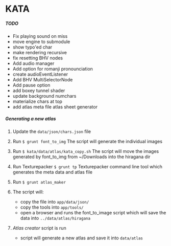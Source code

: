 # KATA

##### TODO
  - Fix playing sound on miss
  - move engine to submodule
  - show typo'ed char
  - make rendering recursive
  - fix resetting BHV nodes
  - Add audio manager
  - Add option for romanji pronounciation
  - create audioEventListener
  - Add BHV MultiSelectorNode
  - Add pause option
  - add boxey tunnel shader
  - update background numchars
  - materialize chars at top
  - add atlas meta file atlas sheet generator


##### Generating a new atlas
1) Update the `data/json/chars.json` file
1) Run `$ grunt font_to_img`
  The script will generate the individual images
1) Run `$ kata/data/atlas/kata_copy.sh`
  The script will move the images generated by font_to_img from ~/Downloads into the hiragana dir
1) Run Texturepacker `$ grunt tp`
  Texturepacker command line tool which generates the meta data and atlas file
1) Run `$ grunt atlas_maker`


1) The script will: 
   - copy the file into `app/data/json/`
   - copy the tools into `app/tools/`
   - open a browser and runs the font_to_image script which will save the data into `../data/atlas/hiragana`

1) *Atlas creator* script is run
   - script will generate a new atlas and save it into `data/atlas`
